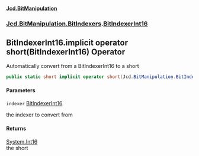 #### [Jcd.BitManipulation](index.md 'index')
### [Jcd.BitManipulation.BitIndexers](Jcd.BitManipulation.BitIndexers.md 'Jcd.BitManipulation.BitIndexers').[BitIndexerInt16](Jcd.BitManipulation.BitIndexers.BitIndexerInt16.md 'Jcd.BitManipulation.BitIndexers.BitIndexerInt16')

## BitIndexerInt16.implicit operator short(BitIndexerInt16) Operator

Automatically convert from a BitIndexerInt16 to a short

```csharp
public static short implicit operator short(Jcd.BitManipulation.BitIndexers.BitIndexerInt16 indexer);
```
#### Parameters

<a name='Jcd.BitManipulation.BitIndexers.BitIndexerInt16.op_Implicitshort(Jcd.BitManipulation.BitIndexers.BitIndexerInt16).indexer'></a>

`indexer` [BitIndexerInt16](Jcd.BitManipulation.BitIndexers.BitIndexerInt16.md 'Jcd.BitManipulation.BitIndexers.BitIndexerInt16')

the indexer to convert from

#### Returns
[System.Int16](https://docs.microsoft.com/en-us/dotnet/api/System.Int16 'System.Int16')  
the short